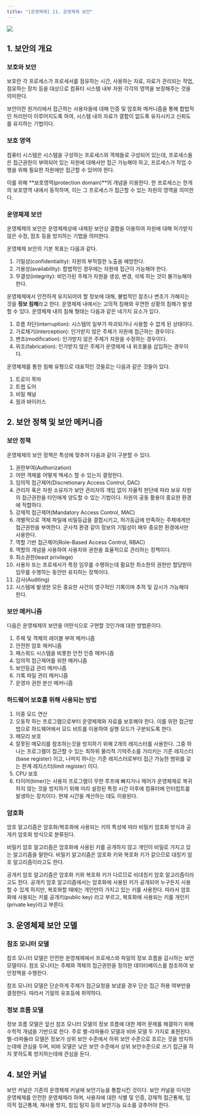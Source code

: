 ```yaml
---
title: "[운영체제] 11. 운영체제 보안"
---
```


![](https://blog.kakaocdn.net/dn/x5IMq/btrEVZgqrau/j2c009ZKykyHSlVwfKCNsK/img.png)
## 1. 보안의 개요

### 보호와 보안

보호란 각 프로세스가 프로세서를 점유하는 시간, 사용하는 자료, 자료가 관리되는 작업, 점유하는 장치 등을 대상으로 컴퓨터 시스템 내부 자원 각각의 영역을 보장해주는 것을 의미한다.

보안이란 원거리에서 접근하는 사용자들에 대해 인증 및 암호화 메커니즘을 통해 합법적인 처리만이 이루어지도록 하여, 시스템 내의 자료가 결함이 없도록 유지시키고 신뢰도를 유지하는 기법이다.

### 보호 영역

컴퓨터 시스템은 시스템을 구성하는 프로세스와 객체들로 구성되어 있는데, 프로세스들은 접근권한이 부여되어 있는 자원에 대해서만 접근 가능해야 하고, 프로세스가 작업 수행을 위해 필요한 자원에만 접근할 수 있어야 한다.

이를 위해 **보호영역(protection domain)**의 개념을 이용한다. 한 프로세스는 한개의 보호영역 내에서 동작하며, 이는 그 프로세스가 접근할 수 있는 자원의 영역을 의미한다.

### 운영체제 보안

운영체제의 보안은 운영체제상에 내제된 보안상 결함을 이용하여 자원에 대해 허가받지 않은 수정, 참조 등을 방지하는 기법을 의미한다.

운영체제 보안의 기본 목표는 다음과 같다.

1. 기밀성(confidentiality): 자원의 부적절한 노출을 예방한다.
2. 가용성(availability): 합법적인 경우에는 자원에 접근이 가능해야 한다.
3. 무결성(integrity): 비인가된 주체가 자원을 생성, 변경, 삭제 하는 것이 불가능해야 한다.

운영체제에서 안전하게 유지되어야 할 정보에 대해, 불법적인 참조나 변조가 가해지는 것을 **정보 침해**라고 한다. 운영체제 내에서는 고의적 침해와 우연한 상황의 침해가 발생할 수 있다. 운영체제 내의 침해 형태는 다음과 같은 네가지 요소가 있다.

1. 흐름 차단(interruption): 시스템의 일부가 파괴되거나 사용할 수 없게 된 상태이다.
2. 가로채기(interception): 인가받지 않은 주체가 자원에 접근하는 경우이다.
3. 변조(modification): 인가받지 않은 주체가 자원을 수정하는 경우이다.
4. 위조(fabrication): 인가받지 않은 주체가 운영체제 내 위조물을 삽입하는 경우이다.

운영체제를 통한 침해 유형으로 대표적인 것들로는 다음과 같은 것들이 있다.

1. 트로이 목마
2. 트랩 도어
3. 비밀 채널
4. 웜과 바이러스

## 2. 보안 정책 및 보안 메커니즘

### 보안 정책

운영체제의 보안 정책은 특성에 맞추어 다음과 같이 구분할 수 있다.

1. 권한부여(Authorization)
2. 어떤 객체를 어떻게 액세스 할 수 있는지 결정한다.
3. 임의적 접근제어(Discretionary Access Control, DAC)
4. 관리자 혹은 자원 소유자가 보안 관리자의 개입 없이 자율적 판단에 따라 보유 자원의 접근권한을 타인에게 양도할 수 있는 기법이다. 자원의 공동 활용이 중요한 환경에 적합하다.
5. 강제적 접근제어(Mandatory Access Control, MAC)
6. 개별적으로 객체 파일에 비밀등급을 결합시키고, 허가등급에 만족하는 주체에게만 접근권한을 부여한다. 군사적 환경 같이 정보의 기밀성이 매우 중요한 환경에서만 사용한다.
7. 역할 기반 접근제어(Role-Based Access Control, RBAC)
8. 역할의 개념을 사용하여 사용자와 권한을 효율적으로 관리하는 정책이다.
9. 최소권한(least privilege)
10. 사용자 또는 프로세서가 특정 임무를 수행하는데 필요한 최소한의 권한만 할당받아 임무를 수행하는 동안만 유지하는 정책이다.
11. 감사(Auditing)
12. 시스템에 발생한 모든 중요한 사건의 영구적인 기록이며 추적 및 감시가 가능해야 한다.

### 보안 메커니즘

다음은 운영체제의 보안을 어떤식으로 구현할 것인가에 대한 방법론이다.

1. 주체 및 객체의 레이블 부여 메커니즘
2. 안전한 암호 매커니즘
3. 패스워드 시스템을 비롯한 안전 인증 메커니즘
4. 임의적 접근제어를 위한 메커니즘
5. 보안등급 관리 메커니즘
6. 기록 파일 관리 메커니즘
7. 운영자 권한 분산 메커니즘

### 하드웨어 보호를 위해 사용되는 방법

1. 이중 모드 연산
2. 오동작 하는 프로그램으로부터 운영체제와 자료를 보호해야 한다. 이를 위한 접근방법으로 하드웨어에서 모드 비트를 이용하여 실행 모드가 구분되도록 한다.
3. 메모리 보호
4. 잘못된 메모리를 참조하는것을 방지하기 위해 2개의 레지스터를 사용한다. 그중 하나는 프로그램이 접근할 수 있는 최하위 물리적 기억주소를 가리키는 기준 레지스터(base register) 이고, 나머지 하나는 기준 레지스터로부터 접근 가능한 범위를 갖는 한계 레지스터(limit register) 이다.
5. CPU 보호
6. 타이머(timer)는 사용자 프로그램이 무한 루프에 빠지거나 제어가 운영체제로 복귀하지 않는 것을 방지하기 위해 미리 설정된 특정 시간 이후에 컴퓨터에 인터럽트를 발생하는 장치이다. 현재 시간을 계산하는 데도 이용된다.

### 암호화

암호 알고리즘은 암호화/복호화에 사용되는 키의 특성에 따라 비밀키 암호화 방식과 공개키 암호화 방식으로 분류된다.

비밀키 암호 알고리즘은 암호화에 사용된 키를 공개하지 않고 개인이 비밀로 가지고 있는 알고리즘을 말한다. 비밀키 알고리즘은 암호화 키와 복호화 키가 같으므로 대칭키 암호 알고리즘이라고도 한다.

공개키 암호 알고리즘은 암호화 키와 복호화 키가 다르므로 비대칭키 암호 알고리즘이라고도 한다. 공개키 암호 알고리즘에서는 암호화에 사용된 키가 공개되어 누구든지 사용할 수 있게 하지만, 복호화할 때에는 개인만이 가지고 있는 키를 사용한다. 따라서 암호화에 사용되는 키를 공개키(public key) 라고 부르고, 복호화에 사용되는 키를 개인키(private key)라고 부른다.

## 3. 운영체제 보안 모델

### 참조 모니터 모델

참조 모니터 모델은 안전한 운영체제에서 프로세스와 파일의 정보 흐름을 감시하는 보안 모델이다. 참조 모니터는 주체와 객체의 접근권한을 정의한 데이터베이스를 참조하여 보안정책을 수행한다.

참조 모니터 모델은 단순하게 주체가 접근요청을 보냈을 경우 단순 접근 허용 여부만을 결정한다. 따라서 기밀의 유포등에 취약하다.

### 정보 흐름 모델

정보 흐름 모델은 앞선 참조 모니터 모델의 정보 흐름에 대한 제어 문제를 해결하기 위해 수학적 개념을 기반으로 한다. 주로 벨-라파듈라 모델과 비바 모델 두 가지로 표현된다. 벨-라파듈라 모델은 정보가 상위 보안 수준에서 하위 보안 수준으로 흐르는 것을 방지하는데에 관심을 두며, 비바 모델은 낮은 보안 수준에서 상위 보안수준으로 쓰기 접근을 하지 못하도록 방지하는데에 관심을 둔다.

## 4. 보안 커널

보안 커널은 기존의 운영체제 커널에 보안기능을 통합시킨 것이다. 보안 커널을 이식한 운영체제를 안전한 운영체제라 하며, 사용자에 대한 식별 및 인증, 강제적 접근통제, 임의적 접근통제, 재사용 방지, 침입 탐지 등의 보안기능 요소를 갖추어야 한다.
